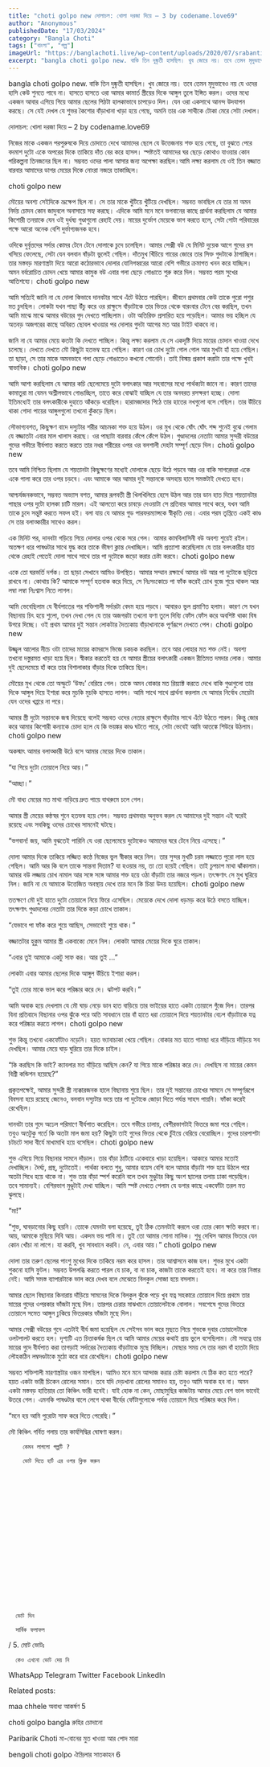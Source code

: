 ```yaml
---
title: "choti golpo new দোলাচল: খোলা দরজা দিয়ে – 3 by codename.love69"
author: "Anonymous"
publishedDate: "17/03/2024"
category: "Bangla Choti"
tags: ["বাংলা", "গল্প"]
imageUrl: "https://banglachoti.live/wp-content/uploads/2020/07/srabanti-jhinuk-150x150.jpg"
excerpt: "bangla choti golpo new. বাকি তিন দুষ্কৃতী হাসছিল। খুব জোরে নয়। তবে তেমন মৃদুভাবেও নয় যে ওদের হাসি কেউ শুনতে পাবে না। হাসতে হাসতে ওরা আমার কামার্ত স্ত্রীয়ের দিকে আঙ্গুল তুলে ইঙ্গিত করল। ওদের মধ্যে একজ..."
---
```


bangla choti golpo new. বাকি তিন দুষ্কৃতী হাসছিল। খুব জোরে নয়। তবে তেমন মৃদুভাবেও নয় যে ওদের হাসি কেউ শুনতে পাবে না। হাসতে হাসতে ওরা আমার কামার্ত স্ত্রীয়ের দিকে আঙ্গুল তুলে ইঙ্গিত করল। ওদের মধ্যে একজন আবার এগিয়ে গিয়ে আমার ছেলের পিঠটা হালকাভাবে চাপড়েও দিল। যেন ওরা একসাথে আনন্দ উদযাপন করছে। সে যেই দেখল যে শুভর কৈশোর বাঁড়াখানা খাড়া হয়ে গেছে, অমনি তার এক সাথীকে টোকা মেরে সেটা দেখাল।


দোলাচল: খোলা দরজা দিয়ে – 2 by codename.love69


নিজের মাকে একজন পরপুরুষকে দিয়ে চোদাতে দেখে আমাদের ছেলে যে উত্তেজনায় শক্ত হয়ে গেছে, তা বুঝতে পেরে বদমাশ দুটো একে অপরের দিকে তাকিয়ে দাঁত বের করে হাসল। স্পষ্টতই আমাদের ঘর ছেড়ে কোথাও যাওয়ার কোন পরিকল্পনা তিনজনের ছিল না। সম্ভবত ওদের পালা আসার জন্য অপেক্ষা করছিল।আমি লক্ষ্য করলাম যে ওই তিন বজ্জাত বারবার আমাদের ডাগর মেয়ের দিকে নোংরা নজরে তাকাচ্ছিল।


choti golpo new


মৌয়ের অবশ্য সেইদিকে ভ্রূক্ষেপ ছিল না। সে তার মাকে খুঁটিয়ে খুঁটিয়ে দেখছিল। সম্ভবত ভাবছিল যে তার মা অমন নির্দয় চোদন কোন জাদুবলে অনাসায়ে সহ্য করছে। এদিকে আমি মনে মনে ভগবানের কাছে প্রার্থনা করছিলাম যে আমার কিশোরী তনয়াকে যেন ওই দুর্ধষ্য গুণ্ডাগুলো রেহাই দেয়। মায়ের দুর্ভোগ মেয়েকে ভাগ করতে হলে, সেটা গোটা পরিবারের পক্ষে আরো অনেক বেশি দুর্ভাগ্যজনক হবে।


ওদিকে দুর্বৃত্তদের সর্দার কোমর টেনে টেনে দোলাকে চুদে চলেছিল। আমার সেক্সী বউ যে মিনিট দুয়েক আগে গুদের রস খসিয়ে ফেলেছে, সেটা যেন বলবান ষাঁড়টা ভুলেই গেছিল। দাঁতমুখ খিঁচিয়ে গায়ের জোরে তার সিক্ত গুদটাকে ঠাপাচ্ছিল। তার মস্তবড় মারণাস্ত্রটা দিয়ে আরো কঠোরভাবে দোলার যোনিগহ্বরের আরো বেশি গভীরে ক্রমাগত খনন করে যাচ্ছিল। অমন বর্বরোচিত চোদন খেয়ে আমার কামুক বউ এবার গলা ছেড়ে গোঙাতে শুরু করে দিল। সম্ভবত পরম সুখের আতিশয্যে। choti golpo new


আমি সত্যিই জানি না যে দোলা কিভাবে দানবটার সাথে এঁটে উঠতে পারছিল। জীবনে প্রথমবার কেউ তাকে পুরো পশুর মত চুদছিল। লোকটা যখন পাছা উঁচু করে ওর রাক্ষুসে বাঁড়াটাকে তার ভিতর থেকে বারংবার টেনে বের করছিল, তখন আমি মাঝে মাঝে আমার বউয়ের গুদ দেখতে পাচ্ছিলাম। ওটা অতিরিক্ত প্রসারিত হয়ে পড়েছিল। আমার ভয় হচ্ছিল যে অতবড় অজগরের কাছে অবিরত ছোবল খাওয়ার পর দোলার গুদটা আগের মত আর টাইট থাকবে না।












জানি না যে আমার মেয়ে কতটা কি দেখতে পাচ্ছিল। কিন্তু লক্ষ্য করলাম যে সে একদৃষ্টি দিয়ে মায়ের চোদান খাওয়া দেখে চলেছে। দেখতে দেখতে মৌ কিছুটা হতভম্ব হয়ে গেছিল। কারণ ওর চোখ দুটো গোল গোল আর মুখটা হাঁ হয়ে গেছিল। তা ছাড়া, সে তার মাকে অমনভাবে গলা ছেড়ে গোঙাতেও কখনো শোনেনি। তাই বিস্ময় প্রকাশ করাটা তার পক্ষে খুবই স্বাভাবিক। choti golpo new


আমি আশা করছিলাম যে আমার কচি ছেলেমেয়ে দুটো বলাৎকার আর সহবাসের মধ্যে পার্থক্যটা জানে না। কারণ তাদের কামাতুরা মা যেমন অশ্লীলভাবে গোঙাচ্ছিল, তাতে করে বোঝাই যাচ্ছিল যে তার অনবরত রসক্ষরণ হচ্ছে। দোলা ইতিমধ্যেই তার বলৎকারীকে দুহাতে আঁকড়ে ধরেছিল। হারামজাদার পিঠে তার হাতের নখগুলো বসে গেছিল। তার উঁচিয়ে থাকা গোদা পায়ের আঙ্গুলগুলো তখনো কুঁকড়ে ছিল।


সৌভাগ্যবশত, কিছুক্ষণ বাদে দস্যুটার শরীর আচমকা শক্ত হয়ে উঠল। ওর মুখ থেকে ঘোঁৎ ঘোঁৎ শব্দ শুনেই বুঝে গেলাম যে বজ্জাতটা এবার মাল খালাস করছে। ওর পাছাটা বারবার কেঁপে কেঁপে উঠল। গুণ্ডাদলের নেতাটা আমার সুন্দরী বউয়ের গুদের গভীরে বীর্যপাত করতে করতে তার নধর শরীরের ওপর ওর বলশালী দেহটা সম্পূর্ণ ছেড়ে দিল। choti golpo new


তবে আমি নিশ্চিত ছিলাম যে শয়তানটা কিছুক্ষণের মধ্যেই দোলাকে ছেড়ে উঠে পড়বে আর ওর বাকি সাগরেদরা একে একে পালা করে তার ওপর চড়বে। এবং আমাকে আর আমার দুই সন্তানকে অসহায় হালে সমস্তটাই দেখতে হবে।


আশ্চর্যজনকভাবে, সম্ভবত অভ্যাস বশত, আমার রূপবতী স্ত্রী খিলখিলিয়ে হেসে উঠল আর তার ডান হাত দিয়ে শয়তানটার পাছার ওপর দুটো হালকা চাটি মারল। এই আলতো করে চাবড়ে দেওয়াটা সে প্রতিবার আমার সাথে করে, যখন আমি তাকে চুদে সন্তুষ্ট করতে সফল হই। বলা যায় যে আমার গুড পারফরম্যান্সকে স্বীকৃতি দেয়। এবার পরম তৃপ্তিতে একই কাণ্ড সে তার বলাত্কারীর সাথেও করল।


এক মিনিট পর, দানবটা গড়িয়ে গিয়ে দোলার ওপর থেকে সরে গেল। আমার কামবিলাসিনী বউ অবশ্য শুয়েই রইল। অতক্ষণ ধরে পাষণ্ডটার সাথে যুদ্ধ করে তাকে ভীষণ ক্লান্ত দেখাচ্ছিল। আমি প্রত্যাশা করেছিলাম যে তার বলৎকারীর হাত থেকে রেহাই পেতেই দোলা সাথে সাথে তার পা দুটোকে জড়ো করার চেষ্টা করবে। choti golpo new


একে তো ঘরভর্তি দর্শক। তা ছাড়া সেখানে আমিও উপস্থিত। আমার সম্মান রক্ষার্থে আমার বউ আর পা দুটোকে ছড়িয়ে রাখবে না। কোথায় কি? আমাকে সম্পূর্ণ হতবাক করে দিয়ে, সে নিঃসংকোচে পা ফাঁক করেই চোখ বুজে শুয়ে থাকল আর লম্বা লম্বা নিঃশ্বাস নিতে লাগল।


আমি ভেবেছিলাম যে বীর্যপাতের পর শক্তিশালী সর্দারটা বেদম হয়ে পড়বে। আবারও ভুল প্রমাণিত হলাম। কারণ সে যখন বিছানায় চিৎ হয়ে শুলো, তখন দেখা গেল যে তার অজগরটা তখনো ফণা তুলে দিব্যি ফোঁস ফোঁস করে অবশিষ্ট থাকা বিষ উগরে দিচ্ছে। ওই প্রথম আমার দুই সন্তান লোকটার দৈত্যকায় বাঁড়াখানাকে পূর্ণরূপে দেখতে পেল। choti golpo new


উজ্জ্বল আলোর নীচে ওটা তাদের মায়ের কামরসে ভিজে চকচক করছিল। তবে আর লোহার মত শক্ত নেই। অবশ্য তখনো দস্তুরমত খাড়া হয়ে ছিল। স্বীকার করতেই হয় যে আমার স্ত্রীয়ের বলাৎকারী একজন রীতিমত দমদার লোক। আমার দুই ছেলেমেয়ে হাঁ করে তার বিশালাকার বাঁড়ার দিকে তাকিয়ে ছিল।


মৌয়ের মুখ থেকে তো অস্ফুটে ‘উফঃ’ বেরিয়ে গেল। তাকে অমন বোকার মত রিয়্যাক্ট করতে দেখে বাকি গুণ্ডাগুলো তার দিকে আঙ্গুল দিয়ে ইশারা করে মুচকি মুচকি হাসতে লাগল। আমি সাথে সাথে প্রার্থনা করলাম যে আমার নির্বোধ মেয়েটা যেন ওদের খপ্পরে না পরে।


আমার স্ত্রী দুটো সন্তানকে জন্ম দিয়েছে বলেই সম্ভবত ওদের নেতার রাক্ষুসে বাঁড়াটার সাথে এঁটে উঠতে পারল। কিন্তু জোর করে আমার কিশোরী কন্যাকে চোদা হলে যে কি ভয়ঙ্কর কাণ্ড ঘটতে পারে, সেটা ভেবেই আমি আতঙ্কে শিউরে উঠলাম। choti golpo new


অকস্মাৎ আমার বলাত্কারী উঠে বসে আমার মেয়ের দিকে তাকাল।


“যা গিয়ে দুটো তোয়ালে নিয়ে আয়।”


“আচ্ছা।”


মৌ বাধ্য মেয়ের মত মাথা নাড়িয়ে দ্রুত পায়ে বাথরুমে চলে গেল।


আমার স্ত্রী মেয়ের কন্ঠস্বর শুনে হতভম্ব হয়ে গেল। সম্ভবত প্রথমবার অনুভব করল যে আমাদের দুই সন্তান এই ঘরেই রয়েছে এবং সবকিছু ওদের চোখের সামনেই ঘটছে।


“ভগবান! জয়, আমি বুঝতেই পারিনি যে ওরা ছেলেমেয়ে দুটোকেও আমাদের ঘরে টেনে নিয়ে এসেছে।”


দোলা আমার দিকে তাকিয়ে লজ্জিত কণ্ঠে নিজের ভুল স্বীকার করে নিল। তার সুন্দর মুখটি চরম লজ্জাতে পুরো লাল হয়ে গেছিল। আমি আর কি বলে তাকে সান্তনা দিতাম? যা হওয়ার নয়, তা তো হয়েই গেছিল। তাই চুপচাপ মাথা ঝাঁকালাম। আমার বউ লজ্জায় চোখ নামাল আর সঙ্গে সঙ্গে আমার শক্ত হয়ে ওঠা বাঁড়াটা তার নজরে পড়ল। তৎক্ষণাৎ সে মুখ ঘুরিয়ে নিল। জানি না যে আমাকে উত্তেজিত অবস্থায় দেখে তার মনে কি চিন্তা উদয় হয়েছিল। choti golpo new


ততক্ষণে মৌ দুই হাতে দুটো তোয়ালে নিয়ে ফিরে এসেছিল। মেয়েকে দেখে দোলা ধড়মড় করে উঠে বসতে যাচ্ছিল। তৎক্ষণাৎ গুণ্ডাদলের নেতাটা তার দিকে কড়া চোখে তাকাল।


“যেভাবে পা ফাঁক করে শুয়ে আছিস, সেভাবেই শুয়ে থাক।”


বজ্জাতটার হুকুম আমার স্ত্রী একবাক্যে মেনে নিল। লোকটা আমার মেয়ের দিকে ঘুরে তাকাল।


“এবার তুই আমাকে একটু সাফ কর। আর তুই …”


লোকটা এবার আমার ছেলের দিকে আঙ্গুল উঁচিয়ে ইশারা করল।


“তুই তোর মাকে ভাল করে পরিষ্কার করে দে। ঝটপট করবি।”


আমি অবাক হয়ে দেখলাম যে মৌ ঘাড় নেড়ে ডান হাত বাড়িয়ে তার ভাইয়ের হাতে একটা তোয়ালে গুঁজে দিল। তারপর বিনা প্রতিবাদে বিছানার ওপর ঝুঁকে পরে অতি সাবধানে তার বাঁ হাতে ধরা তোয়ালে দিয়ে শয়তানটার বেঢপ বাঁড়াটাকে যত্ন করে পরিষ্কার করতে লাগল। choti golpo new


শুভ কিন্তু তখনো একফোঁটাও নড়েনি। হয়ত ভ্যাবাচাকা খেয়ে গেছিল। বোকার মত হাতে গামছা ধরে দাঁড়িয়ে দাঁড়িয়ে সব দেখছিল। আমার মেয়ে ঘাড় ঘুরিয়ে তার দিকে চাইল।


“কি করছিস কি ভাই? ক্যাবলার মত দাঁড়িয়ে আছিস কেন? যা গিয়ে মাকে পরিষ্কার করে দে। দেখছিস না মায়ের কেমন বিশ্রী কন্ডিশন হয়েছে?”


প্রকৃতপক্ষেই, আমার সুন্দরী স্ত্রী ন্যক্কারজনক হালে বিছানায় শুয়ে ছিল। তার দুই সন্তানের চোখের সামনে সে সম্পূর্ণরূপে বিবসনা হয়ে রয়েছে জেনেও, বলবান দস্যুটার ভয়ে তার পা দুটোকে জোড়া দিতে পর্যন্ত সাহস পায়নি। ফাঁকা করেই রেখেছিল।


দানবটা তার গুদে অঢেল পরিমাণে বীর্যপাত করেছিল। তবে গভীরে ঢালায়, বেশীরভাগটাই ভিতরে জমা পরে গেছিল। তবুও অতটুকু গর্তে কি অতটা মাল জমা হয়? কিছুটা তাই গুদের ভিতর থেকে চুঁইয়ে বেরিয়ে বেরোচ্ছিল। গুদের চারপাশটা চটচটে সাদা বীর্যে মাখামাখি হয়ে বসেছিল। choti golpo new


শুভ এগিয়ে গিয়ে বিছানার সামনে দাঁড়াল। তার বাঁড়া ঠাটিয়ে একেবারে খাড়া হয়েছিল। আকারে আমার মতোই দেখাচ্ছিল। দৈর্ঘ্য, প্রস্থ, দুটোতেই। পার্থক্য বলতে শুধু, আমার বয়েস বেশি বলে আমার বাঁড়াটা শক্ত হয়ে উঠলে পরে অতটা সিধে হয়ে থাকে না। শুভ তার বাঁড়া স্পর্শ করেনি বলে তখন মুণ্ডুটার কিছু অংশ ছালের তলায় ঢাকা পড়েছিল। তবে সামান্যই। বেশিরভাগ মুণ্ডুটাই দেখা যাচ্ছিল। আমি স্পষ্ট দেখতে পেলাম যে ডগার কাছে একফোঁটা তরল মত ঝুলছে।


“মা!”


“শুভ, ঘাবড়ানোর কিছু হয়নি। তোকে যেমনটা বলা হয়েছে, তুই ঠিক তেমনটাই করলে ওরা তোর কোন ক্ষতি করবে না। আয়, আমাকে মুছিয়ে দিবি আয়। একদম ভয় পাবি না। তুই তো আমার সোনা মানিক। শুধু দেখিস আমার ভিতরে যেন কোন খোঁচা না লাগে। যা করবি, খুব সাবধানে করবি। নে, এবার আয়।” choti golpo new


দোলা তার তরুণ ছেলের পাংশু মুখের দিকে তাকিয়ে নরম করে হাসল। তার আশ্বাসনে কাজ হল। শুভর মুখে একটা শুকনো হাসি ফুটল। সম্ভবত উপলব্ধি করতে পারল যে চাক, বা না চাক, কাজটা তাকে করতেই হবে। না করে তার নিস্তার নেই। আমি সমস্ত ব্যাপারটাকে ভাল করে দেখব বলে মেঝেতে বিলকুল সোজা হয়ে বসলাম।


আমার ছেলে বিছানার কিনারায় দাঁড়িয়ে সামনের দিকে বিলকুল ঝুঁকে পড়ে খুব যত্ন সহকারে তোয়ালে দিয়ে প্রথমে তার মায়ের গুদের ওপরকার ভাঁজটা মুছে দিল। তারপর চেরার মাঝখানে তোয়ালেটাকে বোলাল। সবশেষে গুদের ভিতরে তোয়ালে সমেত আঙ্গুল ঢুকিয়ে ভিতরকার ভাঁজটা মুছে দিল।


আমার সেক্সী বউয়ের গুদে এতটাই বীর্য জমা হয়েছিল যে সেইসব ভাল করে মুছতে গিয়ে শুভকে দুবার তোয়ালেটাকে ওলটপালট করতে হল। দৃশ্যটি এত চিত্তাকর্ষক ছিল যে আমি আমার মেয়ের কথাই প্রায় ভুলে বসেছিলাম। মৌ সযত্নে তার মায়ের গুদে বীর্যপাত করা তাগড়াই সর্দারের দৈত্যকায় বাঁড়াটাকে মুছে দিচ্ছিল। মোছার সময় সে তার নরম বাঁ হাতটা দিয়ে লৌহকঠিন লম্বদণ্ডটাকে মুঠো করে ধরে রেখেছিল। choti golpo new


সম্ভবত শক্তিশালী মারণাস্ত্রটার ওজন মাপছিল। আমিও মনে মনে আন্দাজ করার চেষ্টা করলাম যে ঠিক কত হতে পারে? হয়ত একটা ভারী চিকেন রোলের সমান। তবে যদি দেড়খানা রোলের সমানও হয়, তবুও আমি অবাক হব না। অমন একটা মস্তবড় হাতিয়ার তো কিঞ্চিৎ ভারী হবেই। যাই হোক না কেন, মোছামুছির কাজটায় আমার মেয়ে বেশ ভাল ভাবেই উতরে গেল। এমনকি পাষণ্ডটার বালে লেগে থাকা বীর্যের ফোঁটাগুলোকে পর্যন্ত তোয়ালে দিয়ে পরিষ্কার করে দিল।


“মনে হয় আমি পুরোটা সাফ করে দিতে পেরেছি।”


মৌ কিঞ্চিৎ গর্বিত গলায় তার কার্যসিদ্ধির ঘোষণা করল।


 
 
 
        কেমন লাগলো গল্পটি ?      
 
        ভোট দিতে হার্ট এর ওপর ক্লিক করুন      
 
 
 
 
 
 
 
 
 
 
 
 
 
 
 
 
 
 
 
 
 
      ভোট দিন    
 
      সার্বিক ফলাফল 
 / 5. মোট ভোটঃ 
 
 
      কেও এখনো ভোট দেয় নি    
 
 
 
 
WhatsApp
Telegram
Twitter
Facebook
LinkedIn




Related posts:






maa chhele অবাধ্য আকর্ষণ 5




choti golpo bangla রুহির চোদানো




Paribarik Choti মা-বোনের মুত খাওয়া আর পোদ মারা




bengoli choti golpo ঐন্দ্রিলার সাতকাহন 6
